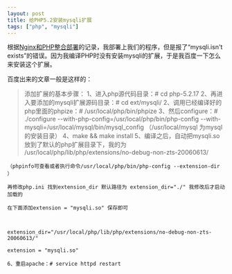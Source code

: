 ```yaml
---
layout: post
title: 给PHP5.2安装mysqli扩展
tags: ["php", "mysqli"]
---
```


  根据<a href="http://www.zhuangyan.cn/4-centos6-nginx-php5.2/" target="_blank">Nginx和PHP整合部署</a>的记录，我部署上我们的程序，但是报了“mysqli.isn't exists”的错误。因为我编译PHP时没有安装mysqli的扩展，于是我百度一下怎么来安装这个扩展。

  百度出来的文章一般是这样的：
  >  添加扩展的基本步骤：
	1、进入php源代码目录：# cd php-5.2.17
	2、再进入要添加的mysqli扩展源码目录：# cd ext/mysqli/
	2、调用已经编译好的php里面的phpize：# /usr/local/php/bin/phpize
	3、然后configure：# ./configure --with-php-config=/usr/local/php/bin/php-config --with-mysqli=/usr/local/mysql/bin/mysql_config
	   （/usr/local/mysql 为mysql的安装目录）
	4、make && make install
	5、编译之后，自动把mysqli.so放到了默认的php扩展目录下，我的为 /usr/local/php/lib/php/extensions/no-debug-non-zts-20060613/

	（phpinfo可查看或者执行命令/usr/local/php/bin/php-config --extension-dir ）

	再修改php.ini 找到extension_dir 默认路径为 extension_dir="./" 我修改后才启动加载的

	在下面添加extension = "mysqli.so" 保存即可

	 

	extension_dir="/usr/local/php/lib/php/extensions/no-debug-non-zts-20060613/"

	extension = "mysqli.so"

	6、重启apache：# service httpd restart

